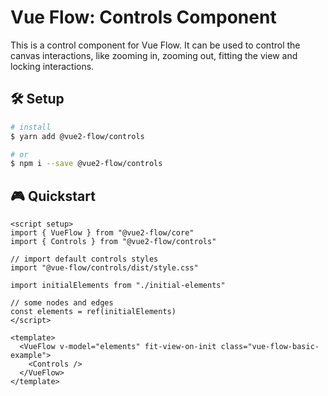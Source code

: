 # Vue Flow: Controls Component

This is a control component for Vue Flow.
It can be used to control the canvas interactions, like zooming in, zooming out, fitting the view and locking interactions.

## 🛠 Setup

```bash
# install
$ yarn add @vue2-flow/controls

# or
$ npm i --save @vue2-flow/controls
```

## 🎮 Quickstart

```vue
<script setup>
import { VueFlow } from "@vue2-flow/core"
import { Controls } from "@vue2-flow/controls"

// import default controls styles
import "@vue-flow/controls/dist/style.css"

import initialElements from "./initial-elements"

// some nodes and edges
const elements = ref(initialElements)
</script>

<template>
  <VueFlow v-model="elements" fit-view-on-init class="vue-flow-basic-example">
    <Controls />
  </VueFlow>
</template>
```
